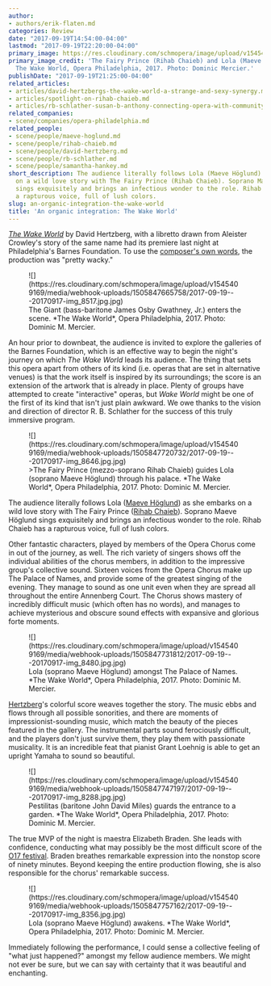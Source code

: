 ```yaml
---
author:
- authors/erik-flaten.md
categories: Review
date: "2017-09-19T14:54:00-04:00"
lastmod: "2017-09-19T22:20:00-04:00"
primary_image: https://res.cloudinary.com/schmopera/image/upload/v1545409169/media/webhook-uploads/1505848295680/2017-09-19---Square---20170917-img_8402.jpg.jpg
primary_image_credit: 'The Fairy Prince (Rihab Chaieb) and Lola (Maeve Höglund) in
  The Wake World, Opera Philadelphia, 2017. Photo: Dominic Mercier.'
publishDate: "2017-09-19T21:25:00-04:00"
related_articles:
- articles/david-hertzbergs-the-wake-world-a-strange-and-sexy-synergy.md
- articles/spotlight-on-rihab-chaieb.md
- articles/rb-schlather-susan-b-anthony-connecting-opera-with-community.md
related_companies:
- scene/companies/opera-philadelphia.md
related_people:
- scene/people/maeve-hoglund.md
- scene/people/rihab-chaieb.md
- scene/people/david-hertzberg.md
- scene/people/rb-schlather.md
- scene/people/samantha-hankey.md
short_description: The audience literally follows Lola (Maeve Höglund) as she embarks
  on a wild love story with The Fairy Prince (Rihab Chaieb). Soprano Maeve Höglund
  sings exquisitely and brings an infectious wonder to the role. Rihab Chaieb has
  a rapturous voice, full of lush colors.
slug: an-organic-integration-the-wake-world
title: 'An organic integration: The Wake World'
---
```


[*The Wake World*](https://www.operaphila.org/whats-on/on-stage-2017-2018/the-wake-world/) by David Hertzberg, with a libretto drawn from Aleister Crowley's story of the same name had its premiere last night at Philadelphia's Barnes Foundation. To use the [composer's own words](https://www.youtube.com/watch?v=Ve7XtgFUp4M), the production was "pretty wacky."

<figure data-type="image">![](https://res.cloudinary.com/schmopera/image/upload/v1545409169/media/webhook-uploads/1505847665758/2017-09-19---20170917-img_8517.jpg.jpg)
<figcaption>The Giant (bass-baritone James Osby Gwathney, Jr.) enters the scene. *The Wake World*, Opera Philadelphia, 2017. Photo: Dominic M. Mercier.</figcaption>
</figure>

An hour prior to downbeat, the audience is invited to explore the galleries of the Barnes Foundation, which is an effective way to begin the night's journey on which *The Wake World* leads its audience. The thing that sets this opera apart from others of its kind (i.e. operas that are set in alternative venues) is that the work itself is inspired by its surroundings; the score is an extension of the artwork that is already in place. Plenty of groups have attempted to create "interactive" operas, but *Wake World* might be one of the first of its kind that isn't just plain awkward. We owe thanks to the vision and direction of director R. B. Schlather for the success of this truly immersive program. 

<figure data-type="image">![](https://res.cloudinary.com/schmopera/image/upload/v1545409169/media/webhook-uploads/1505847720732/2017-09-19---20170917-img_8646.jpg.jpg)
<figcaption>>The Fairy Prince (mezzo-soprano Rihab Chaieb) guides Lola (soprano Maeve Höglund) through his palace. *The Wake World*, Opera Philadelphia, 2017. Photo: Dominic M. Mercier.</figcaption>
</figure>

The audience literally follows Lola ([Maeve Höglund](/scene/people/maeve-hoglund/)) as she embarks on a wild love story with The Fairy Prince ([Rihab Chaieb](/scene/people/rihab-chaieb/)). Soprano Maeve Höglund sings exquisitely and brings an infectious wonder to the role. Rihab Chaieb has a rapturous voice, full of lush colors. 

Other fantastic characters, played by members of the Opera Chorus come in out of the journey, as well. The rich variety of singers shows off the individual abilities of the chorus members, in addition to the impressive group's collective sound. Sixteen voices from the Opera Chorus make up The Palace of Names, and provide some of the greatest singing of the evening. They manage to sound as one unit even when they are spread all throughout the entire Annenberg Court. The Chorus shows mastery of incredibly difficult music (which often has no words), and manages to achieve mysterious and obscure sound effects with expansive and glorious forte moments.  

<figure data-type="image">![](https://res.cloudinary.com/schmopera/image/upload/v1545409169/media/webhook-uploads/1505847731812/2017-09-19---20170917-img_8480.jpg.jpg)
<figcaption>Lola (soprano Maeve Höglund) amongst The Palace of Names. *The Wake World*, Opera Philadelphia, 2017. Photo: Dominic M. Mercier.</figcaption>
</figure>

[Hertzberg](/david-hertzbergs-the-wake-world-a-strange-and-sexy-synergy/)'s colorful score weaves together the story. The music ebbs and flows through all possible sonorities, and there are moments of impressionist-sounding music, which match the beauty of the pieces featured in the gallery. The instrumental parts sound ferociously difficult, and the players don't just survive them, they play them with passionate musicality. It is an incredible feat that pianist Grant Loehnig is able to get an upright Yamaha to sound so beautiful.

<figure data-type="image">![](https://res.cloudinary.com/schmopera/image/upload/v1545409169/media/webhook-uploads/1505847747197/2017-09-19---20170917-img_8288.jpg.jpg)
<figcaption>Pestilitas (baritone John David Miles) guards the entrance to a garden. *The Wake World*, Opera Philadelphia, 2017. Photo: Dominic M. Mercier.</figcaption>
</figure>

The true MVP of the night is maestra Elizabeth Braden. She leads with confidence, conducting what may possibly be the most difficult score of the [O17 festival](https://www.operaphila.org/festival/). Braden breathes remarkable expression into the nonstop score of ninety minutes. Beyond keeping the entire production flowing, she is also responsible for the chorus' remarkable success.

<figure data-type="image">![](https://res.cloudinary.com/schmopera/image/upload/v1545409169/media/webhook-uploads/1505847757162/2017-09-19---20170917-img_8356.jpg.jpg)
<figcaption>Lola (soprano Maeve Höglund) awakens. *The Wake World*, Opera Philadelphia, 2017. Photo: Dominic M. Mercier.</figcaption>
</figure>

Immediately following the performance, I could sense a collective feeling of "what just happened?" amongst my fellow audience members. We might not ever be sure, but we can say with certainty that it was beautiful and enchanting.
